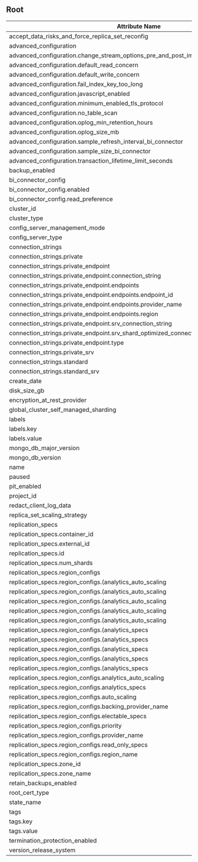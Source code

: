 
## Root

Attribute Name|TPF-Computability
---|---
accept_data_risks_and_force_replica_set_reconfig|optional
advanced_configuration|computed_optional
advanced_configuration.change_stream_options_pre_and_post_images_expire_after_seconds|optional
advanced_configuration.default_read_concern|computed_optional
advanced_configuration.default_write_concern|computed_optional
advanced_configuration.fail_index_key_too_long|computed_optional
advanced_configuration.javascript_enabled|computed_optional
advanced_configuration.minimum_enabled_tls_protocol|computed_optional
advanced_configuration.no_table_scan|computed_optional
advanced_configuration.oplog_min_retention_hours|optional
advanced_configuration.oplog_size_mb|computed_optional
advanced_configuration.sample_refresh_interval_bi_connector|computed_optional
advanced_configuration.sample_size_bi_connector|computed_optional
advanced_configuration.transaction_lifetime_limit_seconds|computed_optional
backup_enabled|computed_optional
bi_connector_config|computed_optional
bi_connector_config.enabled|computed_optional
bi_connector_config.read_preference|computed_optional
cluster_id|computed
cluster_type|required
config_server_management_mode|computed_optional
config_server_type|computed
connection_strings|computed
connection_strings.private|computed
connection_strings.private_endpoint|computed
connection_strings.private_endpoint.connection_string|computed
connection_strings.private_endpoint.endpoints|computed
connection_strings.private_endpoint.endpoints.endpoint_id|computed
connection_strings.private_endpoint.endpoints.provider_name|computed
connection_strings.private_endpoint.endpoints.region|computed
connection_strings.private_endpoint.srv_connection_string|computed
connection_strings.private_endpoint.srv_shard_optimized_connection_string|computed
connection_strings.private_endpoint.type|computed
connection_strings.private_srv|computed
connection_strings.standard|computed
connection_strings.standard_srv|computed
create_date|computed
disk_size_gb|computed_optional
encryption_at_rest_provider|computed_optional
global_cluster_self_managed_sharding|computed_optional
labels|computed_optional
labels.key|computed_optional
labels.value|computed_optional
mongo_db_major_version|computed_optional
mongo_db_version|computed
name|required
paused|computed_optional
pit_enabled|computed_optional
project_id|required
redact_client_log_data|computed_optional
replica_set_scaling_strategy|computed_optional
replication_specs|required
replication_specs.container_id|computed
replication_specs.external_id|computed
replication_specs.id|computed
replication_specs.num_shards|computed_optional
replication_specs.region_configs|required
replication_specs.region_configs.(analytics_auto_scaling|auto_scaling).compute_enabled|computed_optional
replication_specs.region_configs.(analytics_auto_scaling|auto_scaling).compute_max_instance_size|computed_optional
replication_specs.region_configs.(analytics_auto_scaling|auto_scaling).compute_min_instance_size|computed_optional
replication_specs.region_configs.(analytics_auto_scaling|auto_scaling).compute_scale_down_enabled|computed_optional
replication_specs.region_configs.(analytics_auto_scaling|auto_scaling).disk_gb_enabled|computed_optional
replication_specs.region_configs.(analytics_specs|electable_specs|read_only_specs).disk_iops|computed_optional
replication_specs.region_configs.(analytics_specs|electable_specs|read_only_specs).disk_size_gb|computed_optional
replication_specs.region_configs.(analytics_specs|electable_specs|read_only_specs).ebs_volume_type|computed_optional
replication_specs.region_configs.(analytics_specs|electable_specs|read_only_specs).instance_size|computed_optional
replication_specs.region_configs.(analytics_specs|electable_specs|read_only_specs).node_count|computed_optional
replication_specs.region_configs.analytics_auto_scaling|computed_optional
replication_specs.region_configs.analytics_specs|computed_optional
replication_specs.region_configs.auto_scaling|computed_optional
replication_specs.region_configs.backing_provider_name|optional
replication_specs.region_configs.electable_specs|computed_optional
replication_specs.region_configs.priority|required
replication_specs.region_configs.provider_name|required
replication_specs.region_configs.read_only_specs|computed_optional
replication_specs.region_configs.region_name|required
replication_specs.zone_id|computed
replication_specs.zone_name|computed_optional
retain_backups_enabled|optional
root_cert_type|computed_optional
state_name|computed
tags|optional
tags.key|required
tags.value|required
termination_protection_enabled|computed_optional
version_release_system|computed_optional